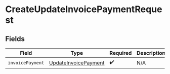 # CreateUpdateInvoicePaymentRequest


## Fields

| Field                                                               | Type                                                                | Required                                                            | Description                                                         |
| ------------------------------------------------------------------- | ------------------------------------------------------------------- | ------------------------------------------------------------------- | ------------------------------------------------------------------- |
| `invoicePayment`                                                    | [UpdateInvoicePayment](../../models/shared/updateinvoicepayment.md) | :heavy_check_mark:                                                  | N/A                                                                 |